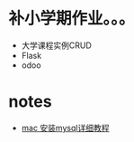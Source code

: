 # 补小学期作业。。。
  - 大学课程实例CRUD
  - Flask
  - odoo

# notes
  - [mac 安装mysql详细教程](https://www.jianshu.com/p/07a9826898c0)
